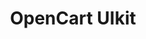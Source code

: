 ---
layout: card
title: OpenCart UIkit
image: /images/opencart.jpg
link: https://github.com/kreativan/opencart-kreativan
---